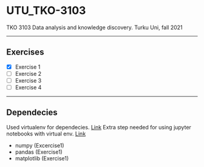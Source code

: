 # UTU_TKO-3103

TKO 3103 Data analysis and knowledge discovery.
Turku Uni, fall 2021

---

## Exercises

- [x] Exercise 1
- [ ] Exercise 2
- [ ] Exercise 3
- [ ] Exercise 4

---

## Dependecies

Used virtualenv for dependecies.
[Link](https://virtualenv.pypa.io/en/latest/)
Extra step needed for using jupyter notebooks with virtual env. 
[Link](https://anbasile.github.io/posts/2017-06-25-jupyter-venv/)

- numpy (Excercise1)
- pandas (Exercise1)
- matplotlib (Exercise1)

